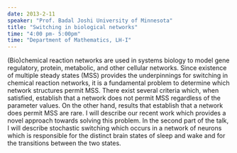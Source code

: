 ```yaml
---
date: 2013-2-11
speaker: "Prof. Badal Joshi University of Minnesota"
title: "Switching in biological networks"
time: "4:00 pm- 5:00pm" 
time: "Department of Mathematics, LH-I"
---
```

(Bio)chemical reaction networks are used in systems biology to model gene regulatory, protein, metabolic, and other cellular networks. Since existence of multiple steady states (MSS) provides the underpinnings for switching in chemical reaction networks, it is a fundamental problem to determine which network structures permit MSS. There exist several criteria which, when satisfied, establish that a network does not permit MSS regardless of the parameter values. On the other hand, results that establish that a network does permit MSS are rare. I will describe our recent work which provides a novel approach towards solving this problem. In the second part of the talk, I will describe stochastic switching which occurs in a network of neurons which is responsible for the distinct brain states of sleep and wake and for the transitions between the two states.
